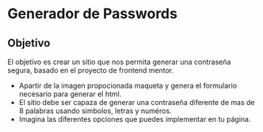# Generador de Passwords
## Objetivo
El objetivo es crear un sitio que nos permita generar una contraseña segura, basado en el proyecto de frontend mentor.
* Apartir de la imagen propocionada maqueta y genera el formulario necesario para generar el html.
* El sitio debe ser capaza de generar una contraseña diferente de mas de 8 palabras usando simbolos, letras y numéros.
* Imagina las diferentes opciones que puedes implementar en tu página.